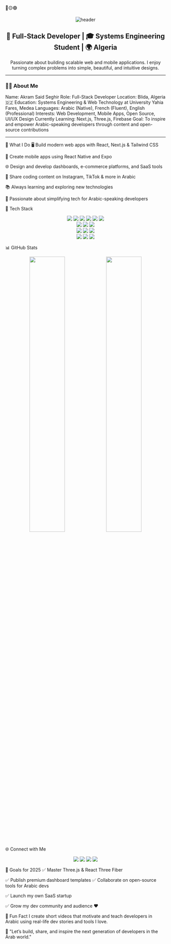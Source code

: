 <div>
🔴🟡🟢

<br>
<!-- Profile Header -->
<p align="center">
  <img src="https://capsule-render.vercel.app/api?type=waving&color=0:06B6D4,100:3B82F6&height=100&section=header&text=Hi%20I'm%20Akram%20👋&fontSize=30&fontColor=ffffff" alt="header" />
</p>

<!-- Introduction -->
<h2 align="center">🚀 Full-Stack Developer | 🎓 Systems Engineering Student | 🌍 Algeria</h2>

<p align="center">
  Passionate about building scalable web and mobile applications. I enjoy turning complex problems into simple, beautiful, and intuitive designs.
</p>

---

<!-- About Me -->
### 🧑‍💻 About Me

Name: Akram Said Seghir
Role: Full-Stack Developer
Location: Blida, Algeria 🇩🇿
Education: Systems Engineering & Web Technology at University Yahia Fares, Medea
Languages: Arabic (Native), French (Fluent), English (Professional)
Interests: Web Development, Mobile Apps, Open Source, UI/UX Design
Currently Learning: Next.js, Three.js, Firebase
Goal: To inspire and empower Arabic-speaking developers through content and open-source contributions

---


🚀 What I Do
🖥️ Build modern web apps with React, Next.js & Tailwind CSS

📱 Create mobile apps using React Native and Expo

🌐 Design and develop dashboards, e-commerce platforms, and SaaS tools

📸 Share coding content on Instagram, TikTok & more in Arabic

📚 Always learning and exploring new technologies

🎯 Passionate about simplifying tech for Arabic-speaking developers

🧰 Tech Stack
<p align="center"> <img src="https://img.shields.io/badge/HTML-E34F26?style=for-the-badge&logo=html5&logoColor=white" /> <img src="https://img.shields.io/badge/CSS-1572B6?style=for-the-badge&logo=css3&logoColor=white" /> <img src="https://img.shields.io/badge/JavaScript-F7DF1E?style=for-the-badge&logo=javascript&logoColor=black" /> <img src="https://img.shields.io/badge/TypeScript-3178C6?style=for-the-badge&logo=typescript&logoColor=white" /> <img src="https://img.shields.io/badge/React-61DAFB?style=for-the-badge&logo=react&logoColor=black" /> <img src="https://img.shields.io/badge/Next.js-000000?style=for-the-badge&logo=nextdotjs&logoColor=white" /> <br /> <img src="https://img.shields.io/badge/TailwindCSS-06B6D4?style=for-the-badge&logo=tailwindcss&logoColor=white" /> <img src="https://img.shields.io/badge/AntDesign-0170FE?style=for-the-badge&logo=antdesign&logoColor=white" /> <img src="https://img.shields.io/badge/MUI-007FFF?style=for-the-badge&logo=mui&logoColor=white" /> <br /> <img src="https://img.shields.io/badge/Node.js-339933?style=for-the-badge&logo=nodedotjs&logoColor=white" /> <img src="https://img.shields.io/badge/Express-000000?style=for-the-badge&logo=express&logoColor=white" /> <img src="https://img.shields.io/badge/MongoDB-47A248?style=for-the-badge&logo=mongodb&logoColor=white" /> <br /> <img src="https://img.shields.io/badge/ReactNative-61DAFB?style=for-the-badge&logo=react&logoColor=black" /> <img src="https://img.shields.io/badge/Firebase-FFCA28?style=for-the-badge&logo=firebase&logoColor=black" /> <img src="https://img.shields.io/badge/Figma-F24E1E?style=for-the-badge&logo=figma&logoColor=white" /> </p>
📊 GitHub Stats
<p align="center"> <img src="https://github-readme-stats.vercel.app/api?username=akramseghir&show_icons=true&theme=radical" width="47%" /> <img src="https://github-readme-stats.vercel.app/api/top-langs/?username=akramseghir&layout=compact&theme=radical" width="47%" /> </p>
🌐 Connect with Me
<p align="center"> <a href="https://www.linkedin.com/in/akramseghir/"><img src="https://img.shields.io/badge/LinkedIn-blue?style=for-the-badge&logo=linkedin&logoColor=white" /></a> <a href="https://instagram.com/akramseghir"><img src="https://img.shields.io/badge/Instagram-E4405F?style=for-the-badge&logo=instagram&logoColor=white" /></a> <a href="https://tiktok.com/@akramseghir"><img src="https://img.shields.io/badge/TikTok-000000?style=for-the-badge&logo=tiktok&logoColor=white" /></a> <a href="mailto:akramseghir.dev@gmail.com"><img src="https://img.shields.io/badge/Gmail-D14836?style=for-the-badge&logo=gmail&logoColor=white" /></a> </p>
🧠 Goals for 2025
✅ Master Three.js & React Three Fiber

✅ Publish premium dashboard templates
✅ Collaborate on open-source tools for Arabic devs

✅ Launch my own SaaS startup

✅ Grow my dev community and audience ❤️

🎥 Fun Fact
I create short videos that motivate and teach developers in Arabic using real-life dev stories and tools I love.

💬 "Let’s build, share, and inspire the next generation of developers in the Arab world."

